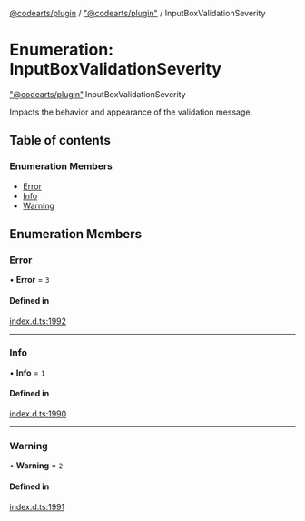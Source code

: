 [@codearts/plugin](../README.md) / ["@codearts/plugin"](../modules/_codearts_plugin_.md) / InputBoxValidationSeverity

# Enumeration: InputBoxValidationSeverity

["@codearts/plugin"](../modules/_codearts_plugin_.md).InputBoxValidationSeverity

Impacts the behavior and appearance of the validation message.

## Table of contents

### Enumeration Members

- [Error](codearts_plugin_.InputBoxValidationSeverity.md#error)
- [Info](codearts_plugin_.InputBoxValidationSeverity.md#info)
- [Warning](codearts_plugin_.InputBoxValidationSeverity.md#warning)

## Enumeration Members

### Error

• **Error** = ``3``

#### Defined in

[index.d.ts:1992](https://github.com/huaweicloud/cloudide-plugin-api/blob/a055dd0/index.d.ts#L1992)

___

### Info

• **Info** = ``1``

#### Defined in

[index.d.ts:1990](https://github.com/huaweicloud/cloudide-plugin-api/blob/a055dd0/index.d.ts#L1990)

___

### Warning

• **Warning** = ``2``

#### Defined in

[index.d.ts:1991](https://github.com/huaweicloud/cloudide-plugin-api/blob/a055dd0/index.d.ts#L1991)
